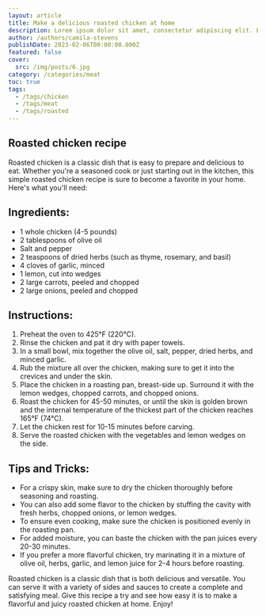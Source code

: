 ```yaml
---
layout: article
title: Make a delicious roasted chicken at home
description: Lorem ipsum dolor sit amet, consectetur adipiscing elit. Et nemo nimium beatus est; Idemne, quod iucunde? Duo Reges constructio interrete. At iamdecimum annum in spelunca iacet.
author: /authors/camila-stevens
publishDate: 2023-02-06T00:00:00.000Z
featured: false
cover:
  src: /img/posts/6.jpg
category: /categories/meat
toc: true
tags:
  - /tags/chicken
  - /tags/meat
  - /tags/roasted
---
```


## Roasted chicken recipe

Roasted chicken is a classic dish that is easy to prepare and delicious to eat. Whether you're a seasoned cook or just starting out in the kitchen, this simple roasted chicken recipe is sure to become a favorite in your home. Here's what you'll need:

## Ingredients:

* 1 whole chicken (4-5 pounds)
* 2 tablespoons of olive oil
* Salt and pepper
* 2 teaspoons of dried herbs (such as thyme, rosemary, and basil)
* 4 cloves of garlic, minced
* 1 lemon, cut into wedges
* 2 large carrots, peeled and chopped
* 2 large onions, peeled and chopped

## Instructions:

1. Preheat the oven to 425°F (220°C).
2. Rinse the chicken and pat it dry with paper towels.
3. In a small bowl, mix together the olive oil, salt, pepper, dried herbs, and minced garlic.
4. Rub the mixture all over the chicken, making sure to get it into the crevices and under the skin.
5. Place the chicken in a roasting pan, breast-side up. Surround it with the lemon wedges, chopped carrots, and chopped onions.
6. Roast the chicken for 45-50 minutes, or until the skin is golden brown and the internal temperature of the thickest part of the chicken reaches 165°F (74°C).
7. Let the chicken rest for 10-15 minutes before carving.
8. Serve the roasted chicken with the vegetables and lemon wedges on the side.

## Tips and Tricks:

* For a crispy skin, make sure to dry the chicken thoroughly before seasoning and roasting.
* You can also add some flavor to the chicken by stuffing the cavity with fresh herbs, chopped onions, or lemon wedges.
* To ensure even cooking, make sure the chicken is positioned evenly in the roasting pan.
* For added moisture, you can baste the chicken with the pan juices every 20-30 minutes.
* If you prefer a more flavorful chicken, try marinating it in a mixture of olive oil, herbs, garlic, and lemon juice for 2-4 hours before roasting.

Roasted chicken is a classic dish that is both delicious and versatile. You can serve it with a variety of sides and sauces to create a complete and satisfying meal. Give this recipe a try and see how easy it is to make a flavorful and juicy roasted chicken at home. Enjoy!